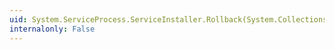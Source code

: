 ```yaml
---
uid: System.ServiceProcess.ServiceInstaller.Rollback(System.Collections.IDictionary)
internalonly: False
---
```

